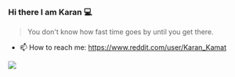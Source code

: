 ### Hi there I am Karan 💻



> You don't know how fast time goes by until you get there.

- 📫 How to reach me: https://www.reddit.com/user/Karan_Kamat  

<img src="https://github-readme-stats.vercel.app/api?username=KaranKamat0506&&show_icons=true&title_color=1196A7&icon_color=1196A7&text_color=1196A7&bg_color=030C01">



